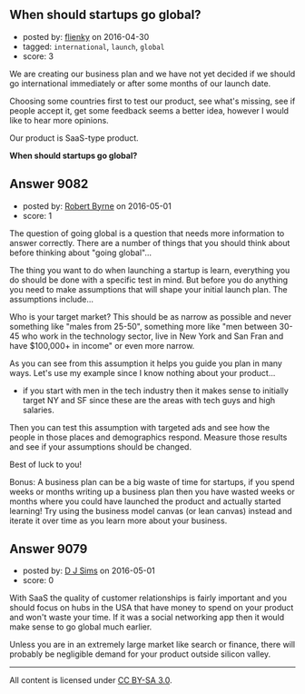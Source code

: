 ## When should startups go global?

- posted by: [flienky](https://stackexchange.com/users/6234992/flienky) on 2016-04-30
- tagged: `international`, `launch`, `global`
- score: 3

We are creating our business plan and we have not yet decided if we should go international immediately or after some months of our launch date.

Choosing some countries first to test our product, see what's missing, see if people accept it, get some feedback seems a better idea, however I would like to hear more opinions.

Our product is SaaS-type product.

**When should startups go global?**


## Answer 9082

- posted by: [Robert Byrne](https://stackexchange.com/users/5232876/robert-byrne) on 2016-05-01
- score: 1

The question of going global is a question that needs more information to answer correctly. There are a number of things that you should think about before thinking about "going global"...

The thing you want to do when launching a startup is learn, everything you do should be done with a specific test in mind. But before you do anything you need to make assumptions that will shape your initial launch plan. The assumptions include...

Who is your target market? This should be as narrow as possible and never something like "males from 25-50", something more like "men between 30-45 who work in the technology sector, live in New York and San Fran and have $100,000+ in income" or even more narrow.

As you can see from this assumption it helps you guide you plan in many ways. Let's use my example since I know nothing about your product...

- if you start with men in the tech industry then it makes sense to initially target NY and SF since these are the areas with tech guys and high salaries.

Then you can test this assumption with targeted ads and see how the people in those places and demographics respond. Measure those results and see if your assumptions should be changed.

Best of luck to you!

Bonus: A business plan can be a big waste of time for startups, if you spend weeks or months writing up a business plan then you have wasted weeks or months where you could have launched the product and actually started learning! Try using the business model canvas (or lean canvas) instead and iterate it over time as you learn more about your business.


## Answer 9079

- posted by: [D J Sims](https://stackexchange.com/users/7242000/d-j-sims) on 2016-05-01
- score: 0

With SaaS the quality of customer relationships is fairly important and you should focus on hubs in the USA that have money to spend on your product and won't waste your time. If it was a social networking app then it would make sense to go global much earlier.

Unless you are in an extremely large market like search or finance, there will probably be negligible demand for your product outside silicon valley.





---

All content is licensed under [CC BY-SA 3.0](https://creativecommons.org/licenses/by-sa/3.0/).
